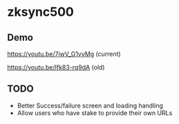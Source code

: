 # zksync500

## Demo
https://youtu.be/7jwV_G1vyMg (current)

https://youtu.be/Ifk83-rq9dA (old)

## TODO
 - Better Success/failure screen and loading handling
 - Allow users who have stake to provide their own URLs
